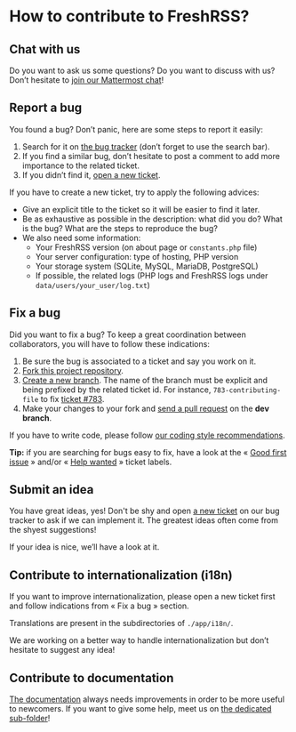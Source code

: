 # How to contribute to FreshRSS?

## Chat with us

Do you want to ask us some questions? Do you want to discuss with us?
Don’t hesitate to [join our Mattermost chat](https://framateam.org/signup_user_complete/?id=e2680d3e3128b9fac8fdb3003b0024ee)!


## Report a bug

You found a bug? Don’t panic, here are some steps to report it easily:

1. Search for it on [the bug tracker](https://github.com/FreshRSS/FreshRSS/issues) (don’t forget to use the search bar).
2. If you find a similar bug, don’t hesitate to post a comment to add more importance to the related ticket.
3. If you didn’t find it, [open a new ticket](https://github.com/FreshRSS/FreshRSS/issues/new).

If you have to create a new ticket, try to apply the following advices:

- Give an explicit title to the ticket so it will be easier to find it later.
- Be as exhaustive as possible in the description: what did you do? What is the bug? What are the steps to reproduce the bug?
- We also need some information:
    + Your FreshRSS version (on about page or `constants.php` file)
    + Your server configuration: type of hosting, PHP version
    + Your storage system (SQLite, MySQL, MariaDB, PostgreSQL)
    + If possible, the related logs (PHP logs and FreshRSS logs under `data/users/your_user/log.txt`)

## Fix a bug

Did you want to fix a bug? To keep a great coordination between collaborators, you will have to follow these indications:

1. Be sure the bug is associated to a ticket and say you work on it.
2. [Fork this project repository](https://help.github.com/articles/fork-a-repo/).
3. [Create a new branch](https://help.github.com/articles/creating-and-deleting-branches-within-your-repository/). The name of the branch must be explicit and being prefixed by the related ticket id. For instance, `783-contributing-file` to fix [ticket #783](https://github.com/FreshRSS/FreshRSS/issues/783).
4. Make your changes to your fork and [send a pull request](https://help.github.com/articles/using-pull-requests/) on the **dev branch**.

If you have to write code, please follow [our coding style recommendations](https://freshrss.github.io/FreshRSS/en/developers/01_First_steps.html).

**Tip:** if you are searching for bugs easy to fix, have a look at the « [Good first issue](https://github.com/FreshRSS/FreshRSS/issues?q=label%3A%22good+first+issue+%3Ababy%3A%22) » and/or « [Help wanted](https://github.com/FreshRSS/FreshRSS/issues?q=label%3A%22help+wanted+%3Aoctocat%3A%22) » ticket labels.

## Submit an idea

You have great ideas, yes! Don't be shy and open [a new ticket](https://github.com/FreshRSS/FreshRSS/issues/new) on our bug tracker to ask if we can implement it. The greatest ideas often come from the shyest suggestions!

If your idea is nice, we’ll have a look at it.

## Contribute to internationalization (i18n)

If you want to improve internationalization, please open a new ticket first and follow indications from « Fix a bug » section.

Translations are present in the subdirectories of `./app/i18n/`.

We are working on a better way to handle internationalization but don’t hesitate to suggest any idea!

## Contribute to documentation

[The documentation](https://freshrss.github.io/FreshRSS/) always needs improvements in order to be more useful to newcomers. If you want to give some help, meet us on [the dedicated sub-folder](https://github.com/FreshRSS/FreshRSS/tree/master/docs)!
